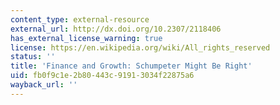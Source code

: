 ```yaml
---
content_type: external-resource
external_url: http://dx.doi.org/10.2307/2118406
has_external_license_warning: true
license: https://en.wikipedia.org/wiki/All_rights_reserved
status: ''
title: 'Finance and Growth: Schumpeter Might Be Right'
uid: fb0f9c1e-2b80-443c-9191-3034f22875a6
wayback_url: ''
---
```

